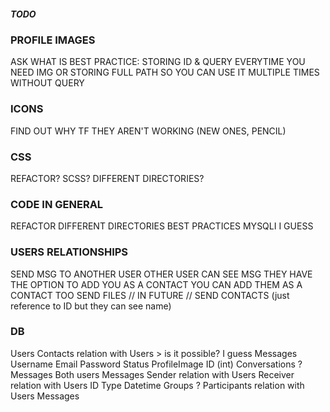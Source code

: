 ##### TODO #####

### PROFILE IMAGES ###

ASK WHAT IS BEST PRACTICE: STORING ID & QUERY EVERYTIME YOU NEED IMG
OR STORING FULL PATH SO YOU CAN USE IT MULTIPLE TIMES WITHOUT QUERY

### ICONS ###

FIND OUT WHY TF THEY AREN'T WORKING (NEW ONES, PENCIL)

### CSS ###

REFACTOR?
SCSS?
DIFFERENT DIRECTORIES?

### CODE IN GENERAL ###

REFACTOR
DIFFERENT DIRECTORIES
BEST PRACTICES
MYSQLI I GUESS

### USERS RELATIONSHIPS ###

SEND MSG TO ANOTHER USER
OTHER USER CAN SEE MSG
THEY HAVE THE OPTION TO ADD YOU AS A CONTACT
YOU CAN ADD THEM AS A CONTACT TOO
SEND FILES
// IN FUTURE //
SEND CONTACTS (just reference to ID but they can see name)

### DB ###

Users
    Contacts relation with Users > is it possible? I guess
    Messages
    Username
    Email
    Password
    Status
    ProfileImage
    ID (int)
Conversations ?
    Messages
    Both users
Messages
    Sender relation with Users
    Receiver relation with Users
    ID
    Type
    Datetime
Groups ?
    Participants relation with Users
    Messages